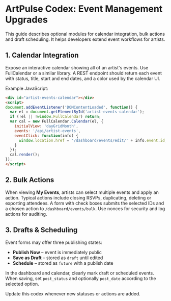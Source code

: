 # ArtPulse Codex: Event Management Upgrades

This guide describes optional modules for calendar integration, bulk actions and draft scheduling. It helps developers extend event workflows for artists.

## 1. Calendar Integration

Expose an interactive calendar showing all of an artist's events. Use FullCalendar or a similar library. A REST endpoint should return each event with status, title, start and end dates, and a color used by the calendar UI.

Example JavaScript:

```html
<div id="artist-events-calendar"></div>
<script>
document.addEventListener('DOMContentLoaded', function() {
  var el = document.getElementById('artist-events-calendar');
  if (!el || !window.FullCalendar) return;
  var cal = new FullCalendar.Calendar(el, {
    initialView: 'dayGridMonth',
    events: '/api/artist-events',
    eventClick: function(info) {
      window.location.href = '/dashboard/events/edit/' + info.event.id;
    }
  });
  cal.render();
});
</script>
```

## 2. Bulk Actions

When viewing **My Events**, artists can select multiple events and apply an action. Typical actions include closing RSVPs, duplicating, deleting or exporting attendees. A form with check boxes submits the selected IDs and a chosen action to `/dashboard/events/bulk`. Use nonces for security and log actions for auditing.

## 3. Drafts & Scheduling

Event forms may offer three publishing states:

- **Publish Now** – event is immediately public
- **Save as Draft** – stored as `draft` until edited
- **Schedule** – stored as `future` with a publish date

In the dashboard and calendar, clearly mark draft or scheduled events. When saving, set `post_status` and optionally `post_date` according to the selected option.

Update this codex whenever new statuses or actions are added.
